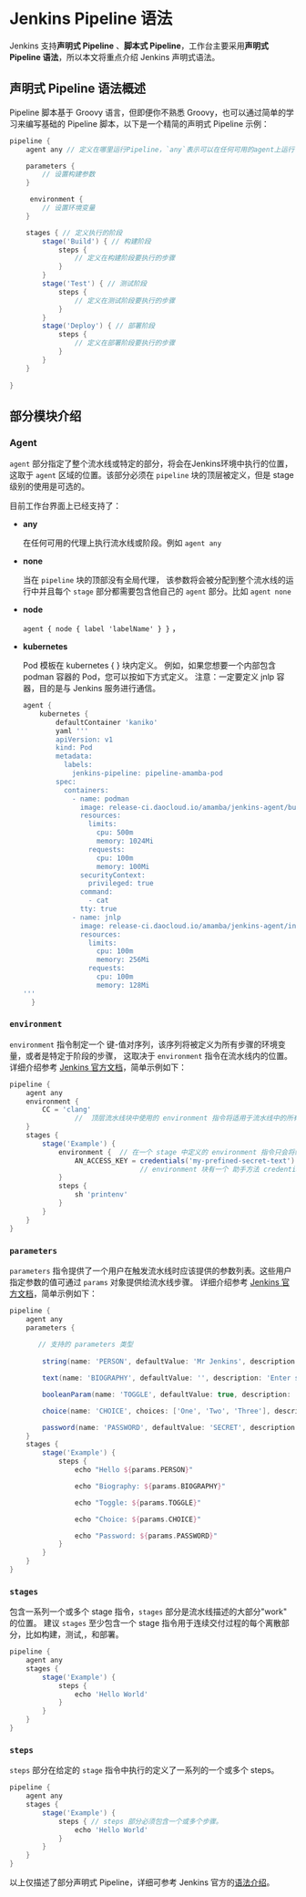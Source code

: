 # Jenkins **Pipeline 语法**

Jenkins 支持**声明式 Pipeline** 、**脚本式 Pipeline**，工作台主要采用**声明式 Pipeline 语法**，所以本文将重点介绍 Jenkins 声明式语法。

## **声明式 Pipeline 语法概述**

Pipeline 脚本基于 Groovy 语言，但即便你不熟悉 Groovy，也可以通过简单的学习来编写基础的 Pipeline 脚本，以下是一个精简的声明式 Pipeline 示例：

```groovy
pipeline {
    agent any // 定义在哪里运行Pipeline，`any`表示可以在任何可用的agent上运行

    parameters {
        // 设置构建参数
    }

     environment { 
        // 设置环境变量
    }

    stages { // 定义执行的阶段
        stage('Build') { // 构建阶段
            steps {
                // 定义在构建阶段要执行的步骤
            }
        }
        stage('Test') { // 测试阶段
            steps {
                // 定义在测试阶段要执行的步骤
            }
        }
        stage('Deploy') { // 部署阶段
            steps {
                // 定义在部署阶段要执行的步骤
            }
        }
    }
    
}
```

## 部分模块介绍

### Agent

`agent` 部分指定了整个流水线或特定的部分，将会在Jenkins环境中执行的位置，这取于 `agent` 区域的位置。该部分必须在 `pipeline` 块的顶层被定义，但是 stage 级别的使用是可选的。

目前工作台界面上已经支持了：

- **any**

    在任何可用的代理上执行流水线或阶段。例如 `agent any`

- **none**

    当在 `pipeline` 块的顶部没有全局代理， 该参数将会被分配到整个流水线的运行中并且每个
    `stage` 部分都需要包含他自己的 `agent` 部分。比如 `agent none`

- **node**

    `agent { node { label 'labelName' } }` ，

- **kubernetes**

    Pod 模板在 kubernetes { } 块内定义。 例如，如果您想要一个内部包含 podman 容器的 Pod，您可以按如下方式定义。
    注意：一定要定义 jnlp 容器，目的是与 Jenkins 服务进行通信。

    ```groovy
    agent {
        kubernetes {
            defaultContainer 'kaniko'
            yaml '''
            apiVersion: v1
            kind: Pod
            metadata:
              labels:
                jenkins-pipeline: pipeline-amamba-pod
            spec: 
              containers:
                - name: podman
                  image: release-ci.daocloud.io/amamba/jenkins-agent/builder-base:v0.2.1-podman
                  resources:
                    limits:
                      cpu: 500m
                      memory: 1024Mi
                    requests:
                      cpu: 100m
                      memory: 100Mi
                  securityContext:
                    privileged: true
                  command:
                    - cat
                  tty: true
                - name: jnlp
                  image: release-ci.daocloud.io/amamba/jenkins-agent/inbound-agent:4.10-2
                  resources:
                    limits:
                      cpu: 100m
                      memory: 256Mi
                    requests:
                      cpu: 100m
                      memory: 128Mi
    '''
      }
    ```

### `environment`

`environment` 指令制定一个 键-值对序列，该序列将被定义为所有步骤的环境变量，或者是特定于阶段的步骤，
这取决于 `environment` 指令在流水线内的位置。
详细介绍参考 [Jenkins 官方文档](https://www.jenkins.io/doc/book/pipeline/syntax/#environment)，简单示例如下：

```groovy
pipeline {
    agent any
    environment { 
        CC = 'clang'
				//	顶层流水线块中使用的 environment 指令将适用于流水线中的所有步骤。
    }
    stages {
        stage('Example') {
            environment {  // 在一个 stage 中定义的 environment 指令只会将给定的环境变量应用于 stage 中的步骤。
                AN_ACCESS_KEY = credentials('my-prefined-secret-text') 
								// environment 块有一个 助手方法 credentials() 定义，该方法可以在 Jenkins 环境中用于通过标识符访问预定义的凭证。						
            }
            steps {
                sh 'printenv'
            }
        }
    }
}
```

### `parameters`

`parameters` 指令提供了一个用户在触发流水线时应该提供的参数列表。这些用户指定参数的值可通过 `params` 对象提供给流水线步骤。
详细介绍参考 [Jenkins 官方文档](https://www.jenkins.io/doc/book/pipeline/syntax/#parameters)，简单示例如下：

```groovy
pipeline {
    agent any
    parameters { 
        
       // 支持的 parameters 类型
        
        string(name: 'PERSON', defaultValue: 'Mr Jenkins', description: 'Who should I say hello to?')

        text(name: 'BIOGRAPHY', defaultValue: '', description: 'Enter some information about the person')

        booleanParam(name: 'TOGGLE', defaultValue: true, description: 'Toggle this value')

        choice(name: 'CHOICE', choices: ['One', 'Two', 'Three'], description: 'Pick something')

        password(name: 'PASSWORD', defaultValue: 'SECRET', description: 'Enter a password')
    }
    stages {
        stage('Example') {
            steps {
                echo "Hello ${params.PERSON}"

                echo "Biography: ${params.BIOGRAPHY}"

                echo "Toggle: ${params.TOGGLE}"

                echo "Choice: ${params.CHOICE}"

                echo "Password: ${params.PASSWORD}"
            }
        }
    }
}
```

### `stages`

包含一系列一个或多个 stage 指令，`stages` 部分是流水线描述的大部分"work" 的位置。
建议 `stages` 至少包含一个 stage 指令用于连续交付过程的每个离散部分，比如构建，测试,，和部署。

```groovy
pipeline {
    agent any
    stages { 
        stage('Example') {
            steps {
                echo 'Hello World'
            }
        }
    }
}
```

### `steps`

`steps` 部分在给定的 `stage` 指令中执行的定义了一系列的一个或多个 steps。

```groovy
pipeline {
    agent any
    stages {
        stage('Example') {
            steps { // steps 部分必须包含一个或多个步骤。
                echo 'Hello World'
            }
        }
    }
}
```

以上仅描述了部分声明式 Pipeline，详细可参考 Jenkins
官方的[语法介绍](https://www.jenkins.io/doc/book/pipeline/syntax/#declarative-pipeline)。
